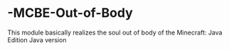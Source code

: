 # -MCBE-Out-of-Body
This module basically realizes the soul out of body of the Minecraft: Java Edition Java version
